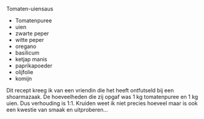 Tomaten-uiensaus

* Tomatenpuree
* uien
* zwarte peper
* witte peper
* oregano
* basilicum
* ketjap manis
* paprikapoeder
* olijfolie
* komijn

Dit recept kreeg ik van een vriendin die het heeft ontfutseld bij een shoarmazaak. De hoeveelheden die zij opgaf was 1 kg tomatenpuree en 1 kg uien. Dus verhouding is 1:1. Kruiden weet ik niet precies hoeveel maar is ook een kwestie van smaak en uitproberen...
